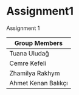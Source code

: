 # Assignment1
Assignment 1

|Group Members|
|-------------|
|Tuana Uludağ|
|Cemre Kefeli|
|Zhamilya Rakhym|
|Ahmet Kenan Balıkçı|
